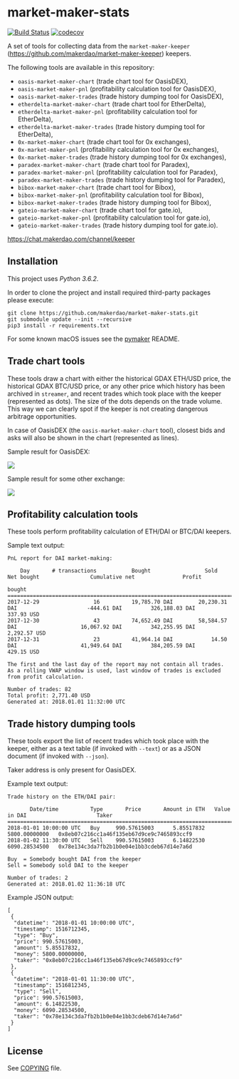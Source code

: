 # market-maker-stats

[![Build Status](https://travis-ci.org/makerdao/market-maker-stats.svg?branch=master)](https://travis-ci.org/makerdao/market-maker-stats)
[![codecov](https://codecov.io/gh/makerdao/market-maker-stats/branch/master/graph/badge.svg)](https://codecov.io/gh/makerdao/market-maker-stats)

A set of tools for collecting data from the `market-maker-keeper`
(<https://github.com/makerdao/market-maker-keeper>) keepers.

The following tools are available in this repository:
* `oasis-market-maker-chart` (trade chart tool for OasisDEX),
* `oasis-market-maker-pnl` (profitability calculation tool for OasisDEX),
* `oasis-market-maker-trades` (trade history dumping tool for OasisDEX),
* `etherdelta-market-maker-chart` (trade chart tool for EtherDelta),
* `etherdelta-market-maker-pnl` (profitability calculation tool for EtherDelta),
* `etherdelta-market-maker-trades` (trade history dumping tool for EtherDelta),
* `0x-market-maker-chart` (trade chart tool for 0x exchanges),
* `0x-market-maker-pnl` (profitability calculation tool for 0x exchanges),
* `0x-market-maker-trades` (trade history dumping tool for 0x exchanges),
* `paradex-market-maker-chart` (trade chart tool for Paradex),
* `paradex-market-maker-pnl` (profitability calculation tool for Paradex),
* `paradex-market-maker-trades` (trade history dumping tool for Paradex),
* `bibox-market-maker-chart` (trade chart tool for Bibox),
* `bibox-market-maker-pnl` (profitability calculation tool for Bibox),
* `bibox-market-maker-trades` (trade history dumping tool for Bibox),
* `gateio-market-maker-chart` (trade chart tool for gate.io),
* `gateio-market-maker-pnl` (profitability calculation tool for gate.io),
* `gateio-market-maker-trades` (trade history dumping tool for gate.io).

<https://chat.makerdao.com/channel/keeper>


## Installation

This project uses *Python 3.6.2*.

In order to clone the project and install required third-party packages please execute:
```
git clone https://github.com/makerdao/market-maker-stats.git
git submodule update --init --recursive
pip3 install -r requirements.txt
```

For some known macOS issues see the [pymaker](https://github.com/makerdao/pymaker) README.


## Trade chart tools

These tools draw a chart with either the historical GDAX ETH/USD price, the historical GDAX BTC/USD price,
or any other price which history has been archived in `streamer`, and recent trades which took place with the keeper
(represented as dots). The size of the dots depends on the trade volume. This way we can clearly
spot if the keeper is not creating dangerous arbitrage opportunities.

In case of OasisDEX (the `oasis-market-maker-chart` tool), closest bids and asks will also be shown
in the chart (represented as lines).

Sample result for OasisDEX:

![](https://s10.postimg.org/qzzbyuzxl/oasis_server1_1.png)

Sample result for some other exchange:

![](https://s10.postimg.org/u83tbvjmh/etherdelta_server1_1.png)


## Profitability calculation tools

These tools perform profitability calculation of ETH/DAI or BTC/DAI keepers.

Sample text output:

```
PnL report for DAI market-making:

    Day       # transactions           Bought                 Sold                    Net bought                Cumulative net               Profit          
                                                                                                                    bought                                   
=============================================================================================================================================================
2017-12-29                 16          19,785.70 DAI        20,230.31 DAI                      -444.61 DAI         326,188.03 DAI                  337.93 USD
2017-12-30                 43          74,652.49 DAI        58,584.57 DAI                    16,067.92 DAI         342,255.95 DAI                2,292.57 USD
2017-12-31                 23          41,964.14 DAI            14.50 DAI                    41,949.64 DAI         384,205.59 DAI                  429.15 USD

The first and the last day of the report may not contain all trades.
As a rolling VWAP window is used, last window of trades is excluded from profit calculation.

Number of trades: 82
Total profit: 2,771.40 USD
Generated at: 2018.01.01 11:32:00 UTC
```


## Trade history dumping tools

These tools export the list of recent trades which took place with the keeper, either as a text table
(if invoked with `--text`) or as a JSON document (if invoked with `--json`).

Taker address is only present for OasisDEX.

Example text output:

```
Trade history on the ETH/DAI pair:

       Date/time          Type       Price       Amount in ETH   Value in DAI                      Taker
===========================================================================================================================
2018-01-01 10:00:00 UTC   Buy     990.57615003      5.85517832   5800.00000000   0x8eb07c216cc1a46f135eb67d9ce9c7465893ccf9
2018-01-02 11:30:00 UTC   Sell    990.57615003      6.14822530   6090.28534500   0x78e134c3da7fb2b1b0e04e1bb3cdeb67d14e7a6d

Buy  = Somebody bought DAI from the keeper
Sell = Somebody sold DAI to the keeper

Number of trades: 2
Generated at: 2018.01.02 11:36:18 UTC
```

Example JSON output:
```
[
 {
  "datetime": "2018-01-01 10:00:00 UTC",
  "timestamp": 1516712345,
  "type": "Buy",
  "price": 990.57615003,
  "amount": 5.85517832,
  "money": 5800.00000000,
  "taker": "0x8eb07c216cc1a46f135eb67d9ce9c7465893ccf9"
 },
 {
  "datetime": "2018-01-01 11:30:00 UTC",
  "timestamp": 1516812345,
  "type": "Sell",
  "price": 990.57615003,
  "amount": 6.14822530,
  "money": 6090.28534500,
  "taker": "0x78e134c3da7fb2b1b0e04e1bb3cdeb67d14e7a6d"
 }
]
```


## License

See [COPYING](https://github.com/makerdao/market-maker-stats/blob/master/COPYING) file.
